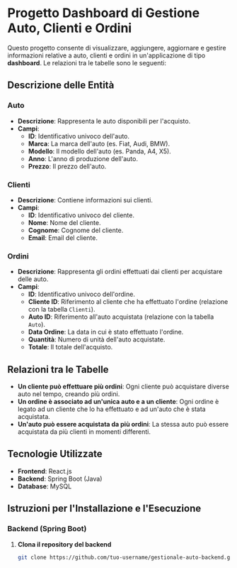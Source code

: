 # Progetto Dashboard di Gestione Auto, Clienti e Ordini

Questo progetto consente di visualizzare, aggiungere, aggiornare e gestire informazioni relative a auto, clienti e ordini in un'applicazione di tipo **dashboard**. Le relazioni tra le tabelle sono le seguenti:

## Descrizione delle Entità

### Auto
- **Descrizione**: Rappresenta le auto disponibili per l'acquisto.
- **Campi**:
  - **ID**: Identificativo univoco dell'auto.
  - **Marca**: La marca dell'auto (es. Fiat, Audi, BMW).
  - **Modello**: Il modello dell'auto (es. Panda, A4, X5).
  - **Anno**: L'anno di produzione dell'auto.
  - **Prezzo**: Il prezzo dell'auto.
  
### Clienti
- **Descrizione**: Contiene informazioni sui clienti.
- **Campi**:
  - **ID**: Identificativo univoco del cliente.
  - **Nome**: Nome del cliente.
  - **Cognome**: Cognome del cliente.
  - **Email**: Email del cliente.

### Ordini
- **Descrizione**: Rappresenta gli ordini effettuati dai clienti per acquistare delle auto.
- **Campi**:
  - **ID**: Identificativo univoco dell'ordine.
  - **Cliente ID**: Riferimento al cliente che ha effettuato l'ordine (relazione con la tabella `Clienti`).
  - **Auto ID**: Riferimento all'auto acquistata (relazione con la tabella `Auto`).
  - **Data Ordine**: La data in cui è stato effettuato l'ordine.
  - **Quantità**: Numero di unità dell'auto acquistate.
  - **Totale**: Il totale dell'acquisto.

## Relazioni tra le Tabelle

- **Un cliente può effettuare più ordini**: Ogni cliente può acquistare diverse auto nel tempo, creando più ordini.
- **Un ordine è associato ad un'unica auto e a un cliente**: Ogni ordine è legato ad un cliente che lo ha effettuato e ad un'auto che è stata acquistata.
- **Un'auto può essere acquistata da più ordini**: La stessa auto può essere acquistata da più clienti in momenti differenti.

## Tecnologie Utilizzate

- **Frontend**: React.js
- **Backend**: Spring Boot (Java)
- **Database**: MySQL

## Istruzioni per l'Installazione e l'Esecuzione

### Backend (Spring Boot)

1. **Clona il repository del backend**
   ```bash
   git clone https://github.com/tuo-username/gestionale-auto-backend.git

